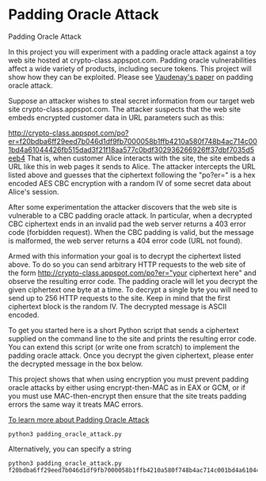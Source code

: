 # Padding Oracle Attack
Padding Oracle Attack

In this project you will experiment with a padding oracle attack against a toy web site hosted at crypto-class.appspot.com. Padding oracle vulnerabilities affect a wide variety of products, including secure tokens. This project will show how they can be exploited. Please see [Vaudenay's paper](https://www.iacr.org/archive/eurocrypt2002/23320530/cbc02_e02d.pdf) on padding oracle attack.

Suppose an attacker wishes to steal secret information from our target web site crypto-class.appspot.com. The attacker suspects that the web site embeds encrypted customer data in URL parameters such as this:

http://crypto-class.appspot.com/po?er=f20bdba6ff29eed7b046d1df9fb7000058b1ffb4210a580f748b4ac714c001bd4a61044426fb515dad3f21f18aa577c0bdf302936266926ff37dbf7035d5eeb4
That is, when customer Alice interacts with the site, the site embeds a URL like this in web pages it sends to Alice. The attacker intercepts the URL listed above and guesses that the ciphertext following the "po?er=" is a hex encoded AES CBC encryption with a random IV of some secret data about Alice's session. 

After some experimentation the attacker discovers that the web site is vulnerable to a CBC padding oracle attack. In particular, when a decrypted CBC ciphertext ends in an invalid pad the web server returns a 403 error code (forbidden request). When the CBC padding is valid, but the message is malformed, the web server returns a 404 error code (URL not found). 

Armed with this information your goal is to decrypt the ciphertext listed above. To do so you can send arbitrary HTTP requests to the web site of the form
http://crypto-class.appspot.com/po?er="your ciphertext here" and observe the resulting error code. The padding oracle will let you decrypt the given ciphertext one byte at a time. To decrypt a single byte you will need to send up to 256 HTTP requests to the site. Keep in mind that the first ciphertext block is the random IV. The decrypted message is ASCII encoded. 

To get you started here is a short Python script that sends a ciphertext supplied on the command line to the site and prints the resulting error code. You can extend this script (or write one from scratch) to implement the padding oracle attack. Once you decrypt the given ciphertext, please enter the decrypted message in the box below. 

This project shows that when using encryption you must prevent padding oracle attacks by either using encrypt-then-MAC as in EAX or GCM, or if you must use MAC-then-encrypt then ensure that the site treats padding errors the same way it treats MAC errors.

[To learn more about Padding Oracle Attack](https://www.youtube.com/watch?v=4EgD4PEatA8)

```
python3 padding_oracle_attack.py
```

Alternatively, you can specify a string

```
python3 padding_oracle_attack.py f20bdba6ff29eed7b046d1df9fb7000058b1ffb4210a580f748b4ac714c001bd4a61044426fb515dad3f21f18aa577c0bdf302936266926ff37dbf7035d5eeb4
```